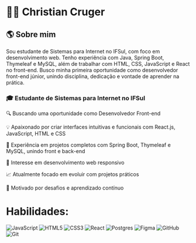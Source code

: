 # 🧑‍💻 Christian Cruger

## 🌎 Sobre mim

Sou estudante de Sistemas para Internet no IFSul, com foco em desenvolvimento web. Tenho experiência com Java, Spring Boot, Thymeleaf e MySQL, além de trabalhar com HTML, CSS, JavaScript e React no front-end. Busco minha primeira oportunidade como desenvolvedor front-end júnior, unindo disciplina, dedicação e vontade de aprender na prática.

### 🎓 Estudante de Sistemas para Internet no IFSul
🔍 Buscando uma oportunidade como Desenvolvedor Front-end

💡 Apaixonado por criar interfaces intuitivas e funcionais com React.js, JavaScript, HTML e CSS

🧩 Experiência em projetos completos com Spring Boot, Thymeleaf e MySQL, unindo front e back-end

📱 Interesse em desenvolvimento web responsivo

📈 Atualmente focado em evoluir com projetos práticos

🎯 Motivado por desafios e aprendizado contínuo

#  Habilidades:
![JavaScript](https://img.shields.io/badge/javascript-%23323330.svg?style=for-the-badge&logo=javascript&logoColor=%23F7DF1E) ![HTML5](https://img.shields.io/badge/html5-%23E34F26.svg?style=for-the-badge&logo=html5&logoColor=white) ![CSS3](https://img.shields.io/badge/css3-%231572B6.svg?style=for-the-badge&logo=css3&logoColor=white) ![React](https://img.shields.io/badge/react-%2320232a.svg?style=for-the-badge&logo=react&logoColor=%2361DAFB) ![Postgres](https://img.shields.io/badge/postgres-%23316192.svg?style=for-the-badge&logo=postgresql&logoColor=white) ![Figma](https://img.shields.io/badge/figma-%23F24E1E.svg?style=for-the-badge&logo=figma&logoColor=white) ![GitHub](https://img.shields.io/badge/github-%23121011.svg?style=for-the-badge&logo=github&logoColor=white) ![Git](https://img.shields.io/badge/git-%23F05033.svg?style=for-the-badge&logo=git&logoColor=white)
